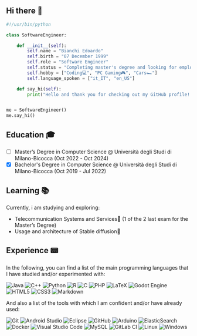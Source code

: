 ## Hi there 👋

<!--
**Edo-256/Edo-256** is a ✨ _special_ ✨ repository because its `README.md` (this file) appears on your GitHub profile.

Here are some ideas to get you started:

- 🔭 I’m currently working on ...
- 🌱 I’m currently learning ...
- 👯 I’m looking to collaborate on ...
- 🤔 I’m looking for help with ...
- 💬 Ask me about ...
- 📫 How to reach me: ...
- 😄 Pronouns: ...
- ⚡ Fun fact: ...
-->

```python
#!/usr/bin/python

class SoftwareEngineer:

    def __init__(self):
        self.name = "Bianchi Edoardo"
        self.birth = "07 December 1999"
        self.role = "Software Engineer"
        self.status = "Completing master's degree and looking for employment💼"
        self.hobby = ["Coding💻", "PC Gaming🎮", "Cars🏎️"]
        self.language_spoken = ["it_IT", "en_US"]

    def say_hi(self):
        print("Hello and thank you for checking out my GitHub profile! I appreciate your visit.")


me = SoftwareEngineer()
me.say_hi()
```

## Education 🎓
- [ ] Master’s Degree in Computer Science @ Università degli Studi di Milano-Bicocca (Oct 2022 - Oct 2024)
- [x] Bachelor's Degree in Computer Science @ Università degli Studi di Milano-Bicocca (Oct 2019 - Jul 2022)

## Learning 📚
Currently, i am studying and exploring:
- Telecommunication Systems and Services📡 (1 of the 2 last exam for the Master’s Degree)
- Usage and architecture of Stable diffusion🎨

## Experience 📟
In the following, you can find a list of the main programming languages that I have studied and/or experimented with:

![Java](https://img.shields.io/badge/java-%23ED8B00.svg?logo=java&logoColor=white)
![C++](https://img.shields.io/badge/c++-%2300599C.svg?logo=c%2B%2B&logoColor=white)
![Python](https://img.shields.io/badge/python-3670A0?logo=python&logoColor=ffdd54)
![R](https://img.shields.io/badge/r-%23276DC3.svg?logo=r&logoColor=white)
![C](https://img.shields.io/badge/c-%2300599C.svg?logo=c&logoColor=white)
![PHP](https://img.shields.io/badge/php-%23777BB4.svg?logo=php&logoColor=white)
![LaTeX](https://img.shields.io/badge/latex-%23008080.svg?logo=latex&logoColor=white)
![Godot Engine](https://img.shields.io/badge/GODOT-%23FFFFFF.svg?logo=godot-engine)
![HTML5](https://img.shields.io/badge/html5-%23E34F26.svg?logo=html5&logoColor=white)
![CSS3](https://img.shields.io/badge/css3-%231572B6.svg?logo=css3&logoColor=white)
![Markdown](https://img.shields.io/badge/markdown-%23000000.svg?logo=markdown&logoColor=white)



And also a list of the tools with which I am confident and/or have already used:

![Git](https://img.shields.io/badge/git-%23F05033.svg?logo=git&logoColor=white)
![Android Studio](https://img.shields.io/badge/Android%20Studio-3DDC84.svg?logo=android-studio&logoColor=white)
![Eclipse](https://img.shields.io/badge/Eclipse-FE7A16.svg?logo=Eclipse&logoColor=white)
![GitHub](https://img.shields.io/badge/github-%23121011.svg?logo=github&logoColor=white)
![Arduino](https://img.shields.io/badge/-Arduino-00979D?logo=Arduino&logoColor=white)
![ElasticSearch](https://img.shields.io/badge/-ElasticSearch-005571?logo=elasticsearch)
![Docker](https://img.shields.io/badge/docker-%230db7ed.svg?logo=docker&logoColor=white)
![Visual Studio Code](https://img.shields.io/badge/Visual%20Studio%20Code-0078d7.svg?logo=visual-studio-code&logoColor=white)
![MySQL](https://img.shields.io/badge/mysql-%2300f.svg?logo=mysql&logoColor=white)
![GitLab CI](https://img.shields.io/badge/GitLabCI-%23181717.svg?logo=gitlab&logoColor=white)
![Linux](https://img.shields.io/badge/Linux-FCC624?logo=linux&logoColor=black)
![Windows](https://img.shields.io/badge/Windows-0078D6?logo=windows&logoColor=white)

